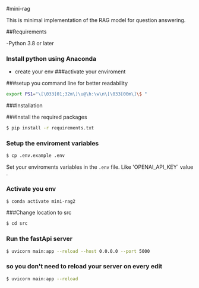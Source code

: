#mini-rag

This is minimal implementation of the RAG model for question answering.

##Requirements 

-Python 3.8 or later 

### Install python using Anaconda 
- create your env
###activate your enviroment

###setup you command line for better readability 

```bash
export PS1="\[\033[01;32m\]\u@\h:\w\n\[\033[00m\]\$ "
```

###Installation

###Install the required packages 

```bash
$ pip install -r requirements.txt

```

### Setup the enviroment variables

```bash
$ cp .env.example .env
```

Set your enviroments variables in the `.env` file. Like 'OPENAI_API_KEY` value .
### Activate you env 
```bash
$ conda activate mini-rag2
```
###Change location to src 
```bash
$ cd src
```

### Run the fastApi server 
```bash
$ uvicorn main:app --reload --host 0.0.0.0 --port 5000
```


### so you don't need to reload your server on every edit 

```bash
$ uvicorn main:app --reload
```